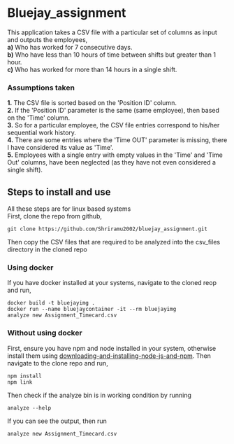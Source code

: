 # Bluejay_assignment
This application takes a CSV file with a particular set of columns as input and outputs the employees,<br>
 **a)** Who has worked for 7 consecutive days.<br>
 **b)** Who have less than 10 hours of time between shifts but greater than 1 hour.<br>
 **c)** Who has worked for more than 14 hours in a single shift.

 ### Assumptions taken
**1.**  The CSV file is sorted based on the 'Position ID' column.<br>
**2.**  If the 'Position ID' parameter is the same (same employee), then based on the 'Time' column.<br>
**3.**  So for a particular employee, the CSV file entries correspond to his/her sequential work history.<br>
**4.**  There are some entries where the 'Time OUT' parameter is missing, there I have considered its value as 'Time'.<br>
**5.**  Employees with a single entry with empty values in the 'Time' and 'Time Out' columns, have been neglected (as they have not even considered a single shift).

## Steps to install and use
All these steps are for linux based systems<br>
First, clone the repo from github,
```
git clone https://github.com/Shriramu2002/bluejay_assignment.git
```
Then copy the CSV files that are required to be analyzed into the csv_files directory in the cloned repo
### Using docker
If you have docker installed at your systems, navigate to the cloned reop and run,
```
docker build -t bluejayimg .
docker run --name bluejaycontainer -it --rm bluejayimg
analyze new Assignment_Timecard.csv
```
### Without using docker
First, ensure you have npm and node installed in your system, otherwise install them using [downloading-and-installing-node-js-and-npm](https://docs.npmjs.com/downloading-and-installing-node-js-and-npm). Then navigate to the clone repo and run,
```
npm install
npm link
```
Then check if the analyze bin is in working condition by running
```
analyze --help
```
If you can see the output, then run
```
analyze new Assignment_Timecard.csv
```


